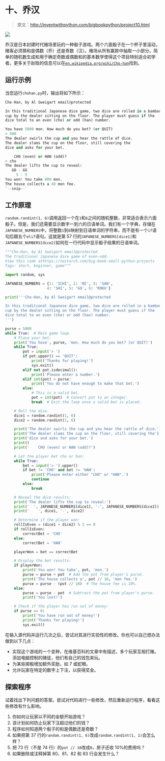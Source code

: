 # 十、乔汉

> 原文：<http://inventwithpython.com/bigbookpython/project10.html>

![](img/9d995d63aaead72cad01120081eb8f75.png)

乔汉是日本封建时代赌场里玩的一种骰子游戏。两个六面骰子在一个杯子里滚动，赌客必须猜和是偶数（乔）还是奇数（汉）。赌场从所有赢款中抽取一小部分。简单的随机数生成和用于确定奇数或偶数和的基本数学使得这个项目特别适合初学者。更多关于赵晗的信息可以在[`en.wikipedia.org/wiki/Cho-han`](https://en.wikipedia.org/wiki/Cho-han)找到。

## 运行示例

当您运行`chohan.py`时，输出将如下所示：

```py
Cho-Han, by Al Sweigart email@protected

In this traditional Japanese dice game, two dice are rolled in a bamboo
cup by the dealer sitting on the floor. The player must guess if the
dice total to an even (cho) or odd (han) number.

You have 5000 mon. How much do you bet? (or QUIT)
> 400
The dealer swirls the cup and you hear the rattle of dice.
The dealer slams the cup on the floor, still covering the
dice and asks for your bet.

    CHO (even) or HAN (odd)?
> cho
The dealer lifts the cup to reveal:
   GO - GO
     5 - 5
You won! You take 800 mon.
The house collects a 40 mon fee.
`--snip--`
```

## 工作原理

`random.randint(1, 6)`调用返回一个在`1`和`6`之间的随机整数，非常适合表示六面骰子。但是，我们还需要显示数字一到六的日语单词。我们有一个字典，存储在`JAPANESE_NUMBERS`中，将整数`1`到`6`映射到日语单词的字符串，而不是有一个`if`语句后跟五个`elif`语句。这就是第 57 行的`JAPANESE_NUMBERS[dice1]`和`JAPANESE_NUMBERS[dice2]`如何在一行代码中显示骰子结果的日语单词。

```py
"""Cho-Han, by Al Sweigart email@protected
The traditional Japanese dice game of even-odd.
View this code athttps://nostarch.com/big-book-small-python-projects
Tags: short, beginner, game"""

import random, sys

JAPANESE_NUMBERS = {1: 'ICHI', 2: 'NI', 3: 'SAN',
                   4: 'SHI', 5: 'GO', 6: 'ROKU'}

print('''Cho-Han, by Al Sweigart email@protected

In this traditional Japanese dice game, two dice are rolled in a bamboo
cup by the dealer sitting on the floor. The player must guess if the
dice total to an even (cho) or odd (han) number.
''')

purse = 5000
while True:  # Main game loop.
    # Place your bet:
    print('You have', purse, 'mon. How much do you bet? (or QUIT)')
    while True:
        pot = input('> ')
        if pot.upper() == 'QUIT':
            print('Thanks for playing!')
            sys.exit()
        elif not pot.isdecimal():
            print('Please enter a number.')
        elif int(pot) > purse:
            print('You do not have enough to make that bet.')
        else:
            # This is a valid bet.
            pot = int(pot)  # Convert pot to an integer.
            break  # Exit the loop once a valid bet is placed.

    # Roll the dice.
    dice1 = random.randint(1, 6)
    dice2 = random.randint(1, 6)

    print('The dealer swirls the cup and you hear the rattle of dice.')
    print('The dealer slams the cup on the floor, still covering the')
    print('dice and asks for your bet.')
    print()
    print('    CHO (even) or HAN (odd)?')

    # Let the player bet cho or han:
    while True:
        bet = input('> ').upper()
        if bet != 'CHO' and bet != 'HAN':
            print('Please enter either "CHO" or "HAN".')
            continue
        else:
            break

    # Reveal the dice results:
    print('The dealer lifts the cup to reveal:')
    print('  ', JAPANESE_NUMBERS[dice1], '-', JAPANESE_NUMBERS[dice2])
    print('    ', dice1, '-', dice2)

    # Determine if the player won:
    rollIsEven = (dice1 + dice2) % 2 == 0
    if rollIsEven:
        correctBet = 'CHO'
    else:
        correctBet = 'HAN'

    playerWon = bet == correctBet

    # Display the bet results:
    if playerWon:
        print('You won! You take', pot, 'mon.')
        purse = purse + pot  # Add the pot from player's purse.
        print('The house collects a', pot // 10, 'mon fee.')
        purse = purse - (pot // 10)  # The house fee is 10%.
    else:
        purse = purse - pot  # Subtract the pot from player's purse.
        print('You lost!')

    # Check if the player has run out of money:
    if purse == 0:
        print('You have run out of money!')
        print('Thanks for playing!')
        sys.exit() 
```

在输入源代码并运行几次之后，尝试对其进行实验性的修改。你也可以自己想办法做到以下几点：

*   实现这个游戏的一个变种，在维基百科的文章中有描述，多个玩家互相打赌。添加电脑控制的赌徒，他们有自己的钱包来玩。
*   为某些掷骰增加额外奖励，如 7 或蛇眼。
*   允许玩家在特定的数字上下注，以获得奖金。

## 探索程序

试着找出下列问题的答案。尝试对代码进行一些修改，然后重新运行程序，看看这些修改有什么影响。

1.  你如何让玩家以不同的金额开始游戏？
2.  该计划如何防止玩家下注超过他们的钱？
3.  程序如何知道两个骰子的和是偶数还是奇数？
4.  如果把第 37 行的`random.randint(1, 6)`改成`random.randint(1, 1)`会怎么样？
5.  把 73 行（不是 74 行）的`pot // 10`改成`0`，房子还收 10%的费用吗？
6.  如果删除或注释掉第 80、81、82 和 83 行会发生什么？